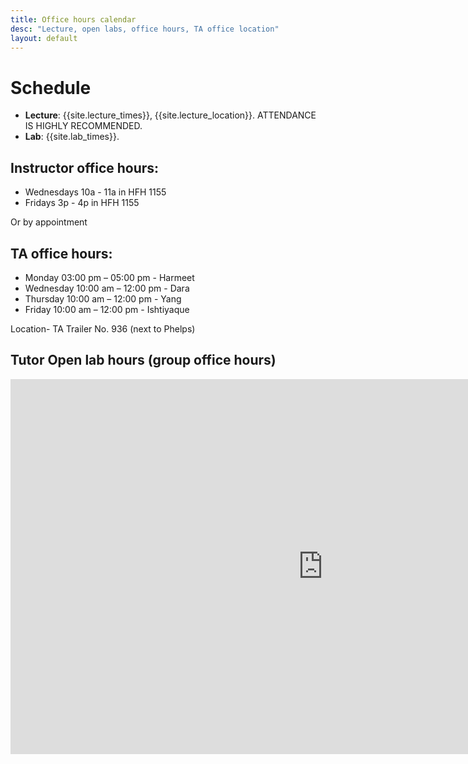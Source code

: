 ```yaml
---
title: Office hours calendar
desc: "Lecture, open labs, office hours, TA office location"
layout: default
---
```


# Schedule <a name="schedule"></a>

* **Lecture**: {{site.lecture_times}}, {{site.lecture_location}}. ATTENDANCE IS HIGHLY RECOMMENDED.
* **Lab**: {{site.lab_times}}.



## Instructor office hours: 
* Wednesdays 10a - 11a in HFH 1155
* Fridays 3p - 4p in HFH 1155

Or by appointment

## TA office hours: 

* Monday     03:00 pm – 05:00 pm         - Harmeet
* Wednesday  10:00 am – 12:00 pm         - Dara
* Thursday   10:00 am – 12:00 pm         - Yang
* Friday     10:00 am – 12:00 pm         - Ishtiyaque


Location- TA Trailer No. 936 (next to Phelps)

## Tutor Open lab hours (group office hours)

<iframe src="https://docs.google.com/spreadsheets/d/e/2PACX-1vSkxkaJqWiDodK7H7mYLgHqWjeOKTvs4xEXZA-SHpcDS2pWXhyo78H_QZ4g7f9AHI39H4SDEmTXj_Gg/pubhtml?gid=4015272&amp;single=true&amp;widget=true&amp;headers=false" style="border-width:0" width="1000" height="600" frameborder="0" scrolling="no"></iframe>


